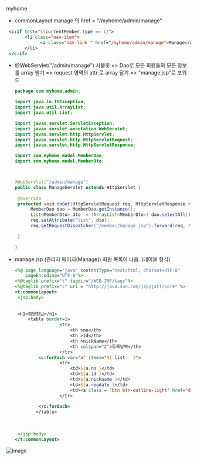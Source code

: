 myhome

 - commonLayout 
   manage 의 href = "/myhome/admin/manage"

```jsp
 <c:if test="${currentMember.type == 1}">
       <li class="nav-item">
             <a class="nav-link " href="/myhome/admin/manage">Manage</a>
       </li>
 </c:if>
```

 - @WebServlet("/admin/manage") 서블릿
   => Dao로 모든 회원들의 모든 정보를 array 받기 
   => request 영역의 attr 로 array 담기 
   => "manage.jsp"로 포워드

   ```java
   package com.myhome.admin;
   
   import java.io.IOException;
   import java.util.ArrayList;
   import java.util.List;
   
   import javax.servlet.ServletException;
   import javax.servlet.annotation.WebServlet;
   import javax.servlet.http.HttpServlet;
   import javax.servlet.http.HttpServletRequest;
   import javax.servlet.http.HttpServletResponse;
   
   import com.myhome.model.MemberDao;
   import com.myhome.model.MemberDto;
   
   
   
   @WebServlet("/admin/manage")
   public class ManageServlet extends HttpServlet {
   		
   	@Override
   	protected void doGet(HttpServletRequest req, HttpServletResponse resp) throws ServletException, IOException {
   		 MemberDao dao = MemberDao.getInstance();
   		 List<MemberDto> dto  = (ArrayList<MemberDto>) dao.selectAll();
   		 req.setAttribute("list", dto);
   		 req.getRequestDispatcher("/member/manage.jsp").forward(req, resp);
   		
   	}
   
   }
   ```

   

 - manage.jsp (관리자 페이지(Manage))
   회원 목록이 나옴. (테이블 형식)

   ```jsp
   <%@ page language="java" contentType="text/html; charset=UTF-8"
       pageEncoding="UTF-8"%>
   <%@taglib prefix="t" tagdir="/WEB-INF/tags"%>
   <%@taglib prefix="c" uri = "http://java.sun.com/jsp/jstl/core" %>
   <t:commonLayout>
   	<jsp:body>
   	
   	
   	<h1>회원정보</h1>
   		<table border=1>
   				    <tr>
   						<th >no</th>
   						<th >id</th>
   						<th >nickName</th>
   						<th colspan="2">등록날짜</th>
   					</tr>
   			<c:forEach var="a" items="${ list   }">
   					<tr>
   						<td>${a.no }</td>
   						<td>${a.id }</td>
   						<td>${a.nickname }</td>
   						<td>${a.regdate }</td>
   						<td><a class = "btn btn-outline-light" href="delete.jsp">회원탈퇴</a><td>
   					</tr>
   		
   			</c:forEach>
           </table>
   		
   		
   			
   	</jsp:body>
   </t:commonLayout>
   ```

   

![image](https://user-images.githubusercontent.com/81146596/122109322-34032f80-ce58-11eb-8dab-c24e73bb8f30.png)
